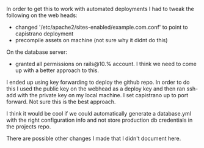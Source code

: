In order to get this to work with automated deployments I had to tweak the following on the web heads:

* changed '/etc/apache2/sites-enabled/example.com.conf' to point to capistrano deployment
* precompile assets on machine (not sure why it didnt do this)

On the database server: 

* granted all permissions on rails@10.% account. I think we need to come up with a better approach to this.


I ended up using key forwarding to deploy the github repo. In order to do this I used the public key on the webhead as a deploy key and then ran ssh-add with the private key on my local machine. I set capistrano up to port forward. Not sure this is the best approach. 

I think it would be cool if we could automatically generate a database.yml with the right configuration info and not store production db credentials in the projects repo.

There are possible other changes I made that I didn't document here.

